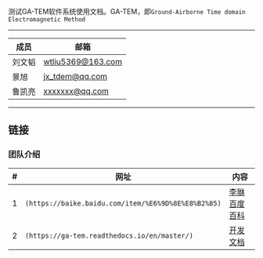测试GA-TEM软件系统使用文档。GA-TEM，即`Ground-Airborne Time domain Electromagnetic Method`

****
	
|成员|邮箱|
|---|---
|刘文韬|wtliu5369@163.com
|景旭|jx_tdem@qq.com
|鲁凯亮|xxxxxxx@qq.com

****

链接
------
### 团队介绍

|#|网址|内容|
|---|----|-----|
|1|`(https://baike.baidu.com/item/%E6%9D%8E%E8%B2%85)`|[李貅百度百科](https://baike.baidu.com/item/%E6%9D%8E%E8%B2%85)|
|2|`(https://ga-tem.readthedocs.io/en/master/)`|[开发文档](https://ga-tem.readthedocs.io/en/master/)|